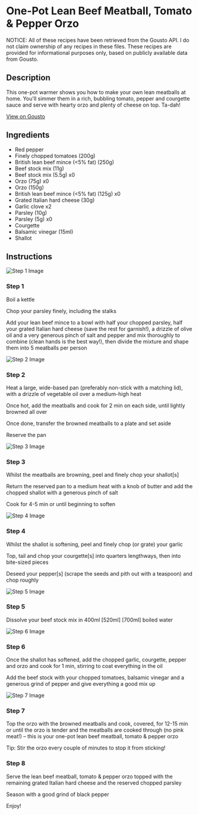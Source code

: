 # One-Pot Lean Beef Meatball, Tomato & Pepper Orzo

NOTICE: All of these recipes have been retrieved from the Gousto API. I do not claim ownership of any recipes in these files. These recipes are provided for informational purposes only, based on publicly available data from Gousto.

## Description

This one-pot warmer shows you how to make your own lean meatballs at home. You'll simmer them in a rich, bubbling tomato, pepper and courgette sauce and serve with hearty orzo and plenty of cheese on top. Ta-dah!

[View on Gousto](https://www.gousto.co.uk/recipes/cookbook/one-pot-lean-beef-meatball-tomato-red-pepper-orzo)

## Ingredients

- Red pepper
- Finely chopped tomatoes (200g)
- British lean beef mince (<5% fat) (250g)
- Beef stock mix (11g)
- Beef stock mix (5.5g) x0
- Orzo (75g) x0
- Orzo (150g)
- British lean beef mince (<5% fat) (125g) x0
- Grated Italian hard cheese (30g)
- Garlic clove x2
- Parsley (10g)
- Parsley (5g) x0
- Courgette
- Balsamic vinegar (15ml)
- Shallot

## Instructions

![Step 1 Image](https://production-media.gousto.co.uk/cms/recipe-step-image/Step-1-1646139102355-x200.jpg)

### Step 1

Boil a kettle

Chop your parsley finely, including the stalks

Add your lean beef mince to a bowl with half your chopped parsley, half your grated Italian hard cheese (save the rest for garnish!), a drizzle of olive oil and a very generous pinch of salt and pepper and mix thoroughly to combine (clean hands is the best way!), then divide the mixture and shape them into 5 meatballs per person

![Step 2 Image](https://production-media.gousto.co.uk/cms/recipe-step-image/Step-2-1646139106108-x200.jpg)

### Step 2

Heat a large, wide-based pan (preferably non-stick with a matching lid), with a drizzle of vegetable oil over a medium-high heat

Once hot, add the meatballs and cook for 2 min on each side, until lightly browned all over

Once done, transfer the browned meatballs to a plate and set aside

Reserve the pan

![Step 3 Image](https://production-media.gousto.co.uk/cms/recipe-step-image/Step-3-1646139110517-x200.jpg)

### Step 3

Whilst the meatballs are browning, peel and finely chop your shallot[s]

Return the reserved pan to a medium heat with a knob of butter and add the chopped shallot with a generous pinch of salt

Cook for 4-5 min or until beginning to soften

![Step 4 Image](https://production-media.gousto.co.uk/cms/recipe-step-image/Step-4-1646139114406-x200.jpg)

### Step 4

Whilst the shallot is softening, peel and finely chop (or grate) your garlic

Top, tail and chop your courgette[s] into quarters lengthways, then into bite-sized pieces

Deseed your pepper[s] (scrape the seeds and pith out with a teaspoon) and chop roughly

![Step 5 Image](https://production-media.gousto.co.uk/cms/recipe-step-image/Step-5-1646139117181-x200.jpg)

### Step 5

Dissolve your beef stock mix in 400ml <span class="text-purple">[520ml]</span> <span class="text-danger">[700ml]</span> boiled water

![Step 6 Image](https://production-media.gousto.co.uk/cms/recipe-step-image/Step-6-1646139120796-x200.jpg)

### Step 6

Once the shallot has softened, add the chopped garlic, courgette, pepper and orzo and cook for 1 min, stirring to coat everything in the oil

Add the beef stock with your chopped tomatoes, balsamic vinegar and a generous grind of pepper and give everything a good mix up

![Step 7 Image](https://production-media.gousto.co.uk/cms/recipe-step-image/Step-7-1646139124791-x200.jpg)

### Step 7

Top the orzo with the browned meatballs and cook, covered, for 12-15 min or until the orzo is tender and the meatballs are cooked through (no pink meat!) – this is your one-pot lean beef meatball, tomato & pepper orzo

Tip: Stir the orzo every couple of minutes to stop it from sticking!

### Step 8

Serve the lean beef meatball, tomato & pepper orzo topped with the remaining grated Italian hard cheese and the reserved chopped parsley

Season with a good grind of black pepper

Enjoy!

